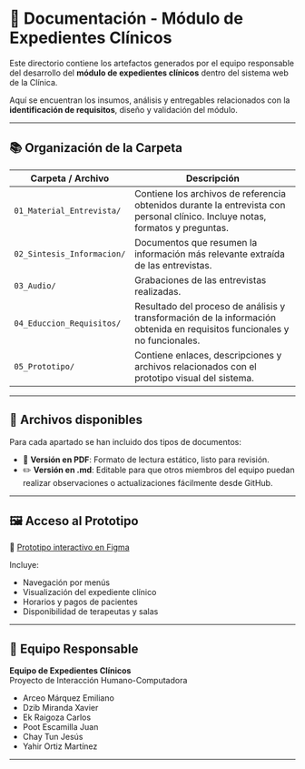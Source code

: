 # 📁 Documentación - Módulo de Expedientes Clínicos

Este directorio contiene los artefactos generados por el equipo responsable del desarrollo del **módulo de expedientes clínicos** dentro del sistema web de la Clínica.

Aquí se encuentran los insumos, análisis y entregables relacionados con la **identificación de requisitos**, diseño y validación del módulo.

---

## 📚 Organización de la Carpeta

| Carpeta / Archivo | Descripción |
|-------------------|-------------|
| `01_Material_Entrevista/` | Contiene los archivos de referencia obtenidos durante la entrevista con personal clínico. Incluye notas, formatos y preguntas. |
| `02_Sintesis_Informacion/` | Documentos que resumen la información más relevante extraída de las entrevistas. |
| `03_Audio/` | Grabaciones de las entrevistas realizadas. |
| `04_Educcion_Requisitos/` | Resultado del proceso de análisis y transformación de la información obtenida en requisitos funcionales y no funcionales. |
| `05_Prototipo/` | Contiene enlaces, descripciones y archivos relacionados con el prototipo visual del sistema. |

---

## 🧪 Archivos disponibles

Para cada apartado se han incluido dos tipos de documentos:

- 📄 **Versión en PDF**: Formato de lectura estático, listo para revisión.
- ✏️ **Versión en .md**: Editable para que otros miembros del equipo puedan realizar observaciones o actualizaciones fácilmente desde GitHub.

---

## 🖼️ Acceso al Prototipo

🔗 [Prototipo interactivo en Figma](https://www.figma.com/design/kp0EV8D1mdzI2OQcKCoEz1/Expedientes_Cl%C3%ADnica?node-id=1051169-107&p=f&t=KDRNPV7rS768fAZH-0)

Incluye:

- Navegación por menús
- Visualización del expediente clínico
- Horarios y pagos de pacientes
- Disponibilidad de terapeutas y salas

---

## 👥 Equipo Responsable

**Equipo de Expedientes Clínicos**  
Proyecto de Interacción Humano-Computadora  

- Arceo Márquez Emiliano 
- Dzib Miranda Xavier 
- Ek Raigoza Carlos 
- Poot Escamilla Juan 
- Chay Tun Jesús 
- Yahir Ortiz Martínez 

---

